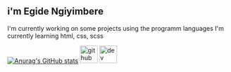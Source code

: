 ## i'm Egide Ngiyimbere
I'm currently working on some projects using the programm languages
I'm currently learning html, css, scss

[![Anurag's GitHub stats](https://github-readme-stats.vercel.app/api?username=eg-max)](https://github.com/anuraghazra/github-readme-stats)
[<img src='https://cdn.jsdelivr.net/npm/simple-icons@3.0.1/icons/github.svg' alt='github' height='40'>](https://github.com/eg-max)  [<img src='https://cdn.jsdelivr.net/npm/simple-icons@3.0.1/icons/dev-dot-to.svg' alt='dev' height='40'>](https://dev.to/eg-max) 
